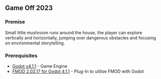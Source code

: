 ## Game Off 2023

### Premise 
Small little mushroom runs around the house, the player can explore vertically and horizontally, jumping over dangerous obstacles and focusing on environmental storytelling.
### Prerequisites
-  [Godot v4.1.1](https://godotengine.org/download/archive/4.1.1-stable/) - Game Engine
- [FMOD 2.02.17 for Godot 4.1.1](https://github.com/alessandrofama/fmod-for-godot/releases/tag/1.0-alpha4_fmod20217_godot4.1.1) - Plug-In to utilise FMOD with Godot
